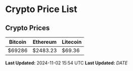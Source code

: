# Crypto Price List

## Crypto Prices
| Bitcoin | Ethereum | Litecoin |
| ------- | -------- | -------- |
| $69286 | $2483.23 | $69.36 |
**Last Updated:** 2024-11-02 15:54 UTC
**Last Updated:** $DATE$
